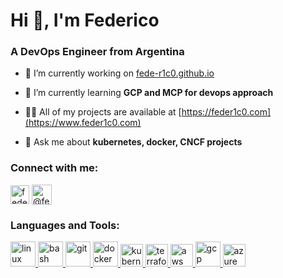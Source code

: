 <h1 align="left">Hi 👋, I'm Federico</h1>
<h3 align="left">A DevOps Engineer from Argentina</h3>

- 🔭 I’m currently working on [fede-r1c0.github.io](https://www.feder1c0.com)

- 🌱 I’m currently learning **GCP and MCP for devops approach**

- 👨‍💻 All of my projects are available at [https://feder1c0.com](https://www.feder1c0.com)

- 💬 Ask me about **kubernetes, docker, CNCF projects**

<h3 align="left">Connect with me:</h3>
<p align="left">
<a href="https://linkedin.com/in/feder1c0" target="blank"><img align="center" src="https://static.licdn.com/aero-v1/sc/h/eahiplrwoq61f4uan012ia17i" alt="feder1c0" height="30" width="30" /></a>
<a href="https://medium.com/@feder1c0" target="blank"><img align="center" src="https://miro.medium.com/v2/resize:fill:500:500/7*GAOKVe--MXbEJmV9230oOQ.png" alt="@feder1c0" height="32" width="32" /></a>
</p>

<h3 align="left">Languages and Tools:</h3>
<p align="left"> 





<a href="https://www.linux.org/" target="_blank" rel="noreferrer"> <img src="https://img.icons8.com/?size=100&id=fG5Tnj4ARIoI&format=png&color=000000" alt="linux" width="40" height="40"/> </a> 
<a href="https://www.gnu.org/software/bash/" target="_blank" rel="noreferrer"> <img src="https://img.icons8.com/plasticine/100/bash.png" alt="bash" width="40" height="40"/> </a> 
<a href="https://git-scm.com/" target="_blank" rel="noreferrer"> <img src="https://img.icons8.com/color/48/git.png" alt="git" width="40" height="40"/> </a> 
<a href="https://www.docker.com/" target="_blank" rel="noreferrer"> <img src="https://img.icons8.com/external-tal-revivo-shadow-tal-revivo/96/external-docker-a-set-of-coupled-software-as-a-service-logo-shadow-tal-revivo.png" alt="docker" width="40" height="40"/> </a> 
<a href="https://kubernetes.io" target="_blank" rel="noreferrer"> <img src="https://www.vectorlogo.zone/logos/kubernetes/kubernetes-icon.svg" alt="kubernetes" width="36" height="36"/> </a> 
<a href="https://developer.hashicorp.com/terraform" target="_blank" rel="noreferrer"> <img src="https://img.icons8.com/color/48/terraform.png" alt="terraform" width="36" height="36"/> </a> 
<a href="https://aws.amazon.com" target="_blank" rel="noreferrer"> <img src="https://img.icons8.com/color/48/amazon-web-services.png" alt="aws" width="36" height="36"/> </a> 
<a href="https://cloud.google.com" target="_blank" rel="noreferrer"> <img src="https://img.icons8.com/fluency/48/google-cloud.png" alt="gcp" width="40" height="40"/> </a> 
<a href="https://azure.microsoft.com" target="_blank" rel="noreferrer"> <img src="https://img.icons8.com/fluency/48/azure-1.png" alt="azure" width="36" height="36"/> </a> 


</p>

